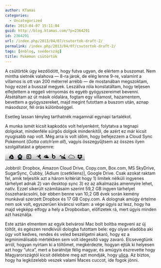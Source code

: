 ```yaml
---
author: KTamas
categories:
  - Uncategorized
date: 2013-04-07 15:11:04
guid: http://blog.ktamas.com/?p=2364291
id: 2364291
url: /index.php/2013/04/07/csutortok-draft-2/
permalink: /index.php/2013/04/07/csutortok-draft-2/
tags: [énblog, svédország]
title: Pokémon csütörtök
---
```


A csütörtök úgy kezdődött, hogy futva ugyan, de elértem a buszomat. Nem mintha sietnék valahova &#8212; 8-ra járok, de elég lenne 9-re, valamint a villamos is ott van 200 méterrel arrébb &#8212; de mostanában megszoktam, hogy ezzel a busszal megyek. Leszállva róla konstatáltam, hogy teljesen elfejtettem a reggeli vérnyomás és egyéb gyógyszereimet bevenni. Átsétáltam az út másik oldalára, fogtam egy villamost, hazamentem, bevettem a gyógyszereket, majd megint futottam a buszom után, aznap másodszor, fél órás különbséggel.

Esetleg lassan tényleg tarthatnék magamnál egynapi tartalékot.

A munka ismét kicsit kapkodós volt helyenként, folytatva a tegnapi dolgokat, mindenféle sürgős dolgok mindenkitől, de azért ez már kicsit nyugisabb nap volt. Még arra is volt időm, hogy befejezzem a Cloud Sync Pokémont (_Gotta catch&#8217;em all_), vagyis összegyűjtsem az összes ilyen szolgáltatást a gépemre:

[<img src="/wp-content/uploads/2013/04/da.png" alt="clouds" width="263" height="22" class="aligncenter size-full wp-image-2364292" />](/wp-content/uploads/2013/04/da.png)
  
Jobbról: Dropbox, Amazon Cloud Drive, Copy.com, Box.com, MS SkyDrive, SugarSync, Cubby, [Adium (csetkliens)], Google Drive. Csak azokat raktam fel, amik teljesítik azt a három kritériát hogy 1) limitek nélküli ingyenes tárhelyet adnak 2) van desktop sync 3) ez az alkalmazás amennyire lehet, natív. Ezzel sikerült számításaim szerint 59,2 GB ingyen tárhelyet összeharácsolni, bár ebben benne van 10,2 GB évek során kemény munkával szerzett Dropbox és 17 GB Copy.com. A dolognak amúgy értelme nem sok volt, egyszerűen kiváncsi voltam: a vége úgyis az lesz, hogy ha majd végképp elfogy a hely a Dropboxban, előfizetek rá, mert úgyis minden azt használja.

Este aztán elmentem az egyik belvárosi Mac bolt boltba megveni az új töltőt, és egészen rendkívüli dologba futottam bele: egy olyan eladóba aki úgy volt kedves, rendes és veled beszélgetni akaró, hogy ez a legminimálisabb mértékben sem volt idegesítő vagy zavaró. Elcsevegtünk arról, hogyan nyírtam ki a töltőmet, megkérdezte, hogyan ejtük ki helyesen azt hogy &#8220;utca&#8221;, mert a barátnője félig magyar, és amúgyis észrevette hogy Magyarországtól kicsit délebbre meg azt mondják, hogy [ulica](http://en.wiktionary.org/wiki/ulica). Az biztos, hogy ha legközelebb veszek valami Maces cuccot, ide fogok jönni.
